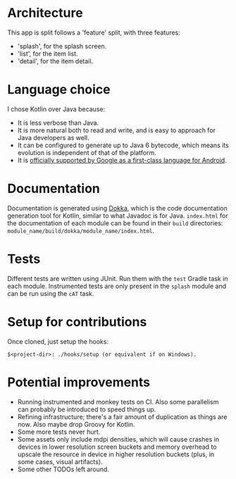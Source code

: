# Architecture
This app is split follows a 'feature' split, with three features:
* 'splash', for the splash screen.
* 'list', for the item list.
* 'detail', for the item detail.

# Language choice
I chose Kotlin over Java because:
* It is less verbose than Java.
* It is more natural both to read and write, and is easy to approach for Java developers as well.
* It can be configured to generate up to Java 6 bytecode, which means its evolution is independent of that of the platform.
* It is [officially supported by Google as a first-class language for Android](https://blog.jetbrains.com/kotlin/2017/05/kotlin-on-android-now-official/).

# Documentation
Documentation is generated using [Dokka](https://github.com/Kotlin/dokka), which is the
code documentation generation tool for Kotlin, similar to what Javadoc is for Java.
`index.html` for the documentation of each module can be found in their `build` directories:
 `module_name/build/dokka/module_name/index.html`.

# Tests
 Different tests are written using JUnit. Run them with the `test` Gradle task in each module.
 Instrumented tests are only present in the `splash` module and can be run using the `cAT` task.

# Setup for contributions
Once cloned, just setup the hooks:

```shell
$<project-dir>: ./hooks/setup (or equivalent if on Windows).
```

# Potential improvements
* Running instrumented and monkey tests on CI. Also some parallelism can probably be introduced to 
speed things up.
* Refining infrastructure; there's a fair amount of duplication as things are now. Also maybe drop 
Groovy for Kotlin.
* Some more tests never hurt.
* Some assets only include mdpi densities, which will cause crashes in devices in lower resolution 
screen buckets and memory overhead to upscale the resource in device in higher resolution buckets 
(plus, in some cases, visual artifacts).
* Some other TODOs left around.
